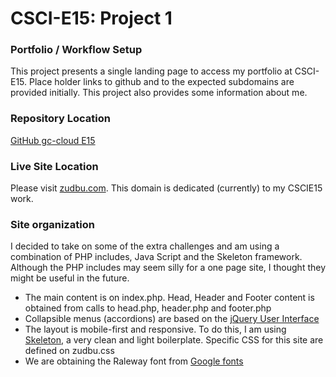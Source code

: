 # CSCI-E15: Project 1
### Portfolio /  Workflow Setup
This project presents a single landing page to access my portfolio at CSCI-E15. Place holder links to github and to the expected subdomains are provided initially.   This project also provides some information about me.  

### Repository Location
[GitHub gc-cloud E15](https://github.com/gc-cloud/E15P1)

### Live Site Location
Please visit [zudbu.com](http://p1.zudbu.com).  This domain is dedicated (currently) to my CSCIE15 work.

### Site organization
I decided to take on some of the extra challenges and am using a combination of PHP includes, Java Script and the Skeleton framework.  Although the PHP includes may seem silly for a one page site, I thought they might be useful in the future.
  - The main content is on index.php.  Head, Header and Footer content is obtained from calls to  head.php, header.php and footer.php
  - Collapsible menus (accordions) are based on the [jQuery User Interface](http://jqueryui.com)
  - The layout is mobile-first and responsive. To do this, I am using  [Skeleton](http://getskeleton.com), a very clean and light boilerplate. Specific CSS for this site are defined on zudbu.css
  - We are obtaining the Raleway font from [Google fonts](https://www.google.com/fonts)
